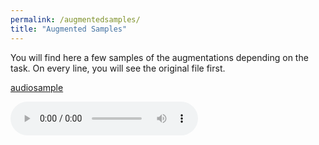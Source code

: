 ```yaml
---
permalink: /augmentedsamples/
title: "Augmented Samples"
---
```


You will find here a few samples of the augmentations depending on the task. On every line, you will see the original file first.

[audiosample](/audio/id10440_rT9_GBVNQ30_000033.mp3)

<html>
<audio controls>
  <source src="../audio/id10227_2P3pquebk9k_000020.wav" type="audio/wav">
</audio></html>

